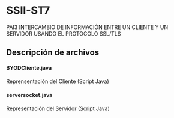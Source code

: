 # SSII-ST7
PAI3 INTERCAMBIO DE INFORMACIÓN ENTRE UN CLIENTE Y UN SERVIDOR USANDO EL PROTOCOLO SSL/TLS

## Descripción de archivos
#### BYODCliente.java
Reprensentación del Cliente (Script Java)

#### serversocket.java
Representación del Servidor (Script Java)
